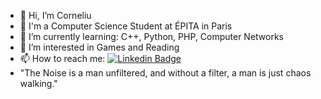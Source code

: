 - 👋 Hi, I’m Corneliu
- 🏫 I'm a Computer Science Student at ÉPITA in Paris
- 🌱 I’m currently learning: C++, Python, PHP, Computer Networks
- 👀 I’m interested in Games and Reading
- 📫 How to reach me: [![Linkedin Badge](https://img.shields.io/badge/-Corneliu_Ciugurean-blue?style=flat-square&logo=Linkedin&logoColor=white&link=https://www.linkedin.com/in/corneliu-ciugurean//)](https://www.linkedin.com/in/corneliu-ciugurean) 
- "The Noise is a man unfiltered, and without a filter, a man is just chaos walking."

<!---
- - 👀 I’m interested in Games and Reading
- 💞️ I’m looking to collaborate on ...
- 📫 How to reach me https://linktr.ee/Ciugiu
Corneliu-Ciugurean/Corneliu-Ciugurean is a ✨ special ✨ repository because its `README.md` (this file) appears on your GitHub profile.
You can click the Preview link to take a look at your changes.
--->
